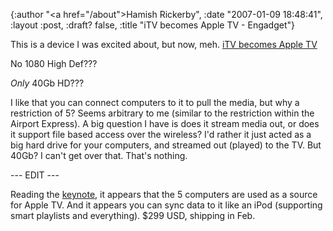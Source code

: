 {:author "<a href=\"/about\">Hamish Rickerby</a>", :date "2007-01-09 18:48:41", :layout :post, :draft? false, :title "iTV becomes Apple TV - Engadget"}

This is a device I was excited about, but now, meh.  <a href="http://www.engadget.com/2007/01/09/itv-becomes-apple-tv/">iTV becomes Apple TV</a>

No 1080 High Def???

<em>Only</em> 40Gb HD???

I like that you can connect computers to it to pull the media, but why a restriction of 5?  Seems arbitrary to me (similar to the restriction within the Airport Express).  A big question I have is does it stream media out, or does it support file based access over the wireless?  I'd rather it just acted as a big hard drive for your computers, and streamed out (played) to the TV.  But 40Gb?  I can't get over that.  That's nothing.

--- EDIT ---

Reading the <a href="http://www.engadget.com/2007/01/09/live-from-macworld-2007-steve-jobs-keynote/">keynote</a>, it appears that the 5 computers are used as a source for Apple TV.  And it appears you can sync data to it like an iPod (supporting smart playlists and everything).  $299 USD, shipping in Feb.

 

